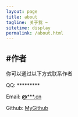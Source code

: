 ```yaml
---
layout: page
title: about
tagline: 关于我 ~
sitetime: display
permalink: /about.html
---
```


## #作者

你可以通过以下方式联系作者

QQ: *********

Email: <a href="mailto:**@*****.cn">**@*****.cn</a>

Github: [MyGithub](https://github.com/wsm872578568)

